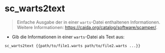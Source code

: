 # sc_warts2text

> Einfache Ausgabe der in einer `warts`-Datei enthaltenen Informationen.
> Weitere Informationen: <https://caida.org/catalog/software/scamper/>.

- Gib die Informationen in einer `warts`-Datei als Text aus:

`sc_warts2text {{path/to/file1.warts path/to/file2.warts ...}}`

